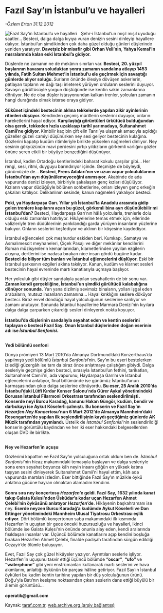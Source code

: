 # Fazıl Say’ın İstanbul’u ve hayalleri

*-Özlem Ertan 31.12.2012*

<div class="yazi"><img align="left" alt="Fazıl Say’ın İstanbul’u ve hayalleri" border="0" src="http://www.taraf.com.tr/fotoraflar/makaleler/fazil-say-in-istanbul-u-ve-hayalleri_2106_orijinal.jpg" style="border-right-width:10px; border-color:#FFFFFF"/><p>Şehr-i İstanbul’un mışıl mışıl uyuduğu saatler... Besteci, dalga dalga kıyıya vuran denizin sesini dinleyip hayallere dalıyor. İstanbul’un şimdikinden çok daha güzel olduğu günleri düşlerinde yeniden yaratıyor. <b>Davetsiz bir misafir gibi Orhan Veli’nin, Yahya Kemal’in mısralarında kalan eski İstanbul’a gidiyor. </b></p>
<p>Düşlerde ne zamanın ne de mekânın sınırları var. <b>Besteci, 20. yüzyıl başlarının havasını soluduktan sonra zamanın sandalına atlayıp 1453 yılında, Fatih Sultan Mehmet’in İstanbul’u ele geçirmek için savaştığı günlerde alıyor soluğu. </b>Surların önünde ölesiye dövüşen askerlerin, patlayan topların ve dağı taşı inleterek yürüyen orduların seslerini duyuyor. Savaşın gürültüsüyle yorgun düştüğünde ise kentin sakin zamanlarına dönüyor. Ne de olsa düşler istasyonundan kalkan trenler, yolcuları zamanın hangi durağında olmak isterse oraya gidiyor.<br/><br/><b>Sükûnet içindeki bestecinin aklına tekkelerde yapılan zikir ayinlerinin ritimleri düşüyor. </b>Kendinden geçmiş müritlerin seslerini duyuyor, onların hareketlerini hayal ediyor. <b>Karşılaştığı görüntüleri ürkütücü bulduğundan olsa gerek, tekkeden hızla uzaklaşıp tarihî yarımadaya, Sultanahmet Camii’ne gidiyor. </b>Kimbilir kaç bin çift elin Tanrı’ya ulaşmak amacıyla açıldığı güzeller güzeli camiyi düşünürken ney sesi geliyor bestecinin kulağına. Gözlerini kapatıp kudüm ritimleriyle birlikte yükselen nağmeleri dinliyor. Ney sesinin gökyüzünün mavi perdesini yırtıp yıldızların görkemli varlığını gözler önüne seren etkili bir büyüye benzediğini düşünüyor. </p>
<p>İstanbul, kadim Ortadoğu kentlerindeki baharat kokulu çarşılar gibi... Her rengi, sesi, ritmi, duyguyu barındırıyor içinde. Geçmişte de böyleydi, günümüzde de... <b>Besteci, Prens Adaları’nın ve uzun vapur yolculuklarının İstanbul’dan ayrı düşünülemeyeceğini anımsıyor.</b> Akabinde de ada vapurunda denizi izleyen, birbiriyle şakalaşan genç kızları düşülüyor. Kızların vapur düdüğüyle bölünen sohbetlerine, onları izleyen genç erkeğin şakaları katılıyor. Delikanlının sesinde, kanun nağmeleri yakalıyor besteci.<br/><br/><b>Peki, ya Haydarpaşa Garı. Yıllar yılı İstanbul’la Anadolu arasında gidip gelen trenlere kapılarını açan bu güzel, görkemli bina ayrı düşünülebilir mi İstanbul’dan?</b> Besteci, Haydarpaşa Garı’nın hâlâ yolcularla, trenlerle dolu olduğu eski zamanları hatırlıyor. Hikâyelerine temas etmek için, ellerinde valizleriyle tren düdüklerinin yankılandığı garda yürüyen insanların yüzlerine bakıyor. Onların seslerini keşfediyor ve aklının bir köşesine kaydediyor. </p>
<p>İstanbul eğlenceleri çok meşhurdur eskiden beri. Kumkapı, Samatya ve Asmalımescit meyhaneleri, Çiçek Pasajı ve diğer mekânlar kendilerini Roman müzisyenlerin kemanlarından, klarnetlerinden yayılan ezgilerin akışına, dertlerini ise nadasa bırakan nice insan gördü bugüne kadar. <b>Besteci de biliyor tüm bunları ve İstanbul eğlencelerini düşlüyor.</b> Eski bir İstanbul şarkısının ezgileri aklına takılıyor. Kanun, kudüm ve klarnet sesleri bestecinin hayal evreninde martı kanatlarıyla uçmaya başlıyor. </p>
<p>Her yolculuk gibi düşler sandalıyla yapılan seyahatlerin de bir sonu var<b>. Zaman kendi gerçekliğine, İstanbul’un şimdiki gürültücü kalabalığına dönüyor sonunda.</b> Yan yana dizilmiş sevimsiz binaların, yolları işgal eden arabaların, mutsuz insanların zamanına... Hayal kırıklığını seslere döküyor besteci. Biraz evvel döndüğü hayal yolculuğunun seslerine sarılıyor ve zamanı unutuyor. Sonunda İstanbul hayallerine Marmara Denizi’nin kıyılara dalga dalga çarparken çıkardığı sesleri dinleyerek nokta koyuyor.<br/><br/><b>İstanbul’da düşlerinin sandalıyla seyahat eden ve kentin seslerini toplayan o besteci Fazıl Say. Onun İstanbul düşlerinden doğan eserinin adı ise <i>İstanbul Senfonisi</i>.<br/></b> </p>
<p><b><br/>Yedi bölümlü senfoni </b></p>
<p>Dünya prömiyeri 13 Mart 2010’da Almanya Dortmund’daki Konzerthaus’da yapılmıştı yedi bölümlü <i>İstanbul Senfonisi</i>’nin. Say’ın bu eseri bestelerken izlediği güzergâh ise tam da biraz önce anlatmaya çalıştığım gibiydi. Dalga sesleriyle geçmişe giden besteci, sırasıyla İstanbul’un fethini, tarikatları, Sultanahmet Camii’ni, ada vapurunu, Haydarpaşa Garı’nı ve İstanbul eğlencelerini anlatıyor, final bölümünde ise günümüz İstanbul’unun karmaşasından çıkıp dalga seslerine dönüyordu. <b>Bu eser, 25 Aralık 2010’da İstanbul’daki Lütfi Kırdar Konser Salonu’nda Gürer Aykal yönetimindeki Borusan İstanbul Filarmoni Orkestrası tarafından seslendirilmişti.</b> <b>Konserde neyi Burcu Karadağ, kanunu Hakan Güngör, kudüm, bendir ve darbukayı ise Aykut Köselerli çalmıştı.</b> <b>Bu konserin ve Fazıl Say’ın <i>Hezarfen Ney Konçertosu</i>’nun 6 Mart 2012’de Almanya Mannheim’daki Rosengarten’de yapılan ilk seslendirilişinin kaydı geçtiğimiz günlerde AK Müzik tarafından yayınlandı.</b> Üstelik de <i>İstanbul Senfonisi</i>’nin seslendirildiği konserin görüntülü kaydından ve her iki eser hakkındaki belgesellerden oluşan DVD ile birlikte. <br/></p>
<p><b><br/>Ney ve Hezarfen’in uçuşu</b></p>
<p>Gözlerimi kapattım ve Fazıl Say’ın yolculuğuna ortak oldum ben de. <i>İstanbul Senfonisi</i>’nin hicaz makamındaki temasıyla başlayan ve dalga sesleriyle sona eren seyahat boyunca kâh neyin insanı göğün en yüksek katına taşıyan sesini dinleyerek Sultanahmet Camii’ni hayal ettim, kâh ada vapurunda martıları izledim. Eser bittiğinde Fazıl Say’ın müzikle öykü anlatma gücüne hayran olmaktan alamadım kendimi.<br/><br/><b>Sonra sıra ney konçertosu <i>Hezarfen</i>’e geldi. Fazıl Say,</b> <b>1632 yılında kanat takıp Galata Kulesi’nden Üsküdar’a kadar uçan Hezarfen Ahmet Çelebi’nin öyküsünü anlatıyor <i>Hezarfen</i>’de.</b> Hikâyenin başkahramanı ise ney. <b>Eserde neyzen Burcu Karadağ’a kudümde Aykut Köselerli ve Dan Ettinger yönetimindeki Mannheim Ulusal Tiyatrosu Orkestrası eşlik ediyor.</b> Dört bölümlü konçertonun saba makamındaki ilk kısmında Hezarfen’in uçuştan bir gece önceki huzursuzluğu ve hayalleri, ikinci bölümde ise Galata Kulesi’nin önünde onunla alay eden, kendi aralarında fısıldaşan insanlar var. Üçüncü bölümde kanatlarını açıp kendini boşluğa bırakan Hezarfen Ahmet Çelebi, finalde padişah tarafından sürgün edildiği Cezayir’de ölümle buluşuyor. </p>
<p>Evet, Fazıl Say çok güzel hikâyeler yazıyor. Ayrıntıları seslerle işliyor. Hezarfen’in uçuşunu tasvir ettiği üçüncü bölümde <b>“oscar”</b>, <b>“ufo” </b>ve<b> “waterphone”</b> gibi yeni enstrümanları kullanarak martı seslerini ve hava akımlarını, anlattığı öykünün bir parçası hâline getiriyor. Fazıl Say’ın İstanbul öyküleri bu kadim kentin tarihine yapılan bir düş yolculuğunun ürünü. Doğu’yla Batı’nın kesişme noktasından çıkan seslerin dans ettiği büyülü bir âlemin görüntüsü...<br/><br/><b>operatik@gmail.com</b></p>
</div>

Kaynak: [taraf.com.tr](http://www.taraf.com.tr/ozlem-ertan/makale-fazil-say-in-istanbul-u-ve-hayalleri.htm), [web.archive.org (arşiv bağlantısı)](http://web.archive.org/web/20131107150204/http://www.taraf.com.tr/ozlem-ertan/makale-fazil-say-in-istanbul-u-ve-hayalleri.htm)
